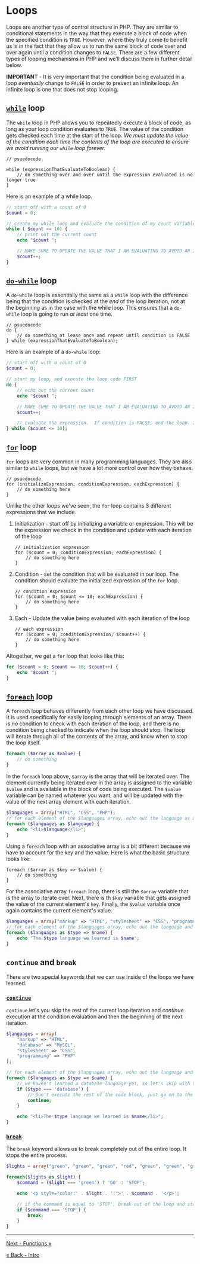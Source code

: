 # Loops
Loops are another type of control structure in PHP. They are similar to conditional statements in the way that they execute a block of code when the specified condition is `TRUE`. However, where they truly come to benefit us is in the fact that they allow us to run the same block of code over and over again until a condition changes to `FALSE`. There are a few different types of looping mechanisms in PHP and we’ll discuss them in further detail below.

**IMPORTANT** - It is very important that the condition being evaluated in a loop *eventually* change to `FALSE` in order to prevent an infinite loop. An infinite loop is one that does not stop looping.

## [`while`](http://php.net/manual/en/control-structures.while.php) loop
The `while` loop in PHP allows you to repeatedly execute a block of code, as long as your loop condition evaluates to `TRUE`.  The value of the condition gets checked each time at the start of the loop.  *We must update the value of the condition each time the contents of the loop are executed to ensure we avoid running our `while` loop forever.*

```
// psuedocode

while (expressionThatEvaluateToBoolean) {
	// do something over and over until the expression evaluated is no longer true
}
```

Here is an example of a while loop.

```php
// start off with a count of 0
$count = 0;

// create my while loop and evaluate the condition of my count variable
while ( $count <= 10) {
	// print out the current count
	echo "$count ";

	// MAKE SURE TO UPDATE THE VALUE THAT I AM EVALUATING TO AVOID AN INFINITE LOOP
	$count++;
}
```

## [`do-while`](http://php.net/manual/en/control-structures.do.while.php) loop
A `do-while` loop is essentially the same as a `while` loop with the difference being that the condition is checked at the *end* of the loop iteration, not at the beginning as in the case with the while loop. This ensures that a `do-while` loop is going to run *at least* one time.

```
// psuedocode
do {
	// do something at lease once and repeat until condition is FALSE
} while (expressionThatEvaluateToBoolean);
```

Here is an example of a `do-while` loop:

```php
// start off with a count of 0
$count = 0;

// start my loop, and execute the loop code FIRST
do {
	// echo out the current count
	echo "$count ";

	// MAKE SURE TO UPDATE THE VALUE THAT I AM EVALUATING TO AVOID AN INFINITE LOOP
	$count++;

	// evaluate the expression.  If condition is FALSE, end the loop. If not FALSE, continue with loop
} while ($count <= 10);
```

## [`for`](http://php.net/manual/en/control-structures.for.php) loop
`for` loops are very common in many programming languages. They are also similar to `while` loops, but we have a lot more control over
how they behave.

```
// psuedocode
for (initializeExpression; conditionExpression; eachExpression) {
	// do something here
}
```

Unlike the other loops we've seen, the `for` loop contains 3 different expressions that we include.

1. Initialization - start off by initializing a variable or expression.  This will be the expression we check in the condition and update with each iteration of the loop
	
	```
	// initialization expression
	for ($count = 0; conditionExpression; eachExpression) {
		// do something here
	}
	```

2. Condition - set the condition that will be evaluated in our loop.  The condition should evaluate the initialized expression of the `for` loop.

	```
	// condition expression
	for ($count = 0; $count <= 10; eachExpression) {
		// do something here
	}
	```

3. Each - Update the value being evaluated with each iteration of the loop

	```
	// each expression
	for ($count = 0; conditionExpression; $count++) {
		// do something here
	}
	```

Altogether, we get a `for` loop that looks like this:

```php
for ($count = 0; $count <= 10; $count++) {
	echo "$count ";
}
```

## [`foreach`](http://php.net/manual/en/control-structures.foreach.php) loop
A `foreach` loop behaves differently from each other loop we have discussed.  It is used specifically for easily looping through elements of an array.  There is *no* condition to check with each iteration of the loop, and there is no condition being checked to indicate when the loop should stop.  The loop will iterate through all of the contents of the array, and know when to stop the loop itself.

```php
foreach ($array as $value) {
	// do something
}
```

In the `foreach` loop above, `$array` is the array that will be iterated over.  The element currently being iterated over in the array is assigned to the variable `$value` and is available in the block of code being executed.  The `$value` variable can be named whatever you want, and will be updated with the value of the next array element with each iteration.

```php
$languages = array("HTML", "CSS", "PHP");
// for each element of the $languages array, echo out the language as a list item
foreach ($languages as $language) {
	echo "<li>$language</li>";
}
```

Using a `foreach` loop with an associative array is a bit different because we have to account for the key and the value. Here is what the basic structure looks like:

```
foreach ($array as $key => $value) {
	// do something
}
```

For the associative array `foreach` loop, there is still the `$array` variable that is the array to iterate over.  Next, there is th `$key` variable that gets assigned the value of the current element's `key`.  Finally, the `$value` variable once again contains the current element's value.

```php
$languages = array("markup" => "HTML", "stylesheet" => "CSS", "programming" => "PHP");
// for each element of the $languages array, echo out the language and language type.
foreach ($languages as $type => $name) {
	echo "The $type language we learned is $name";
}
```

## `continue` and `break`
There are two special keywords that we can use inside of the loops we have learned.

### [`continue`](http://php.net/manual/en/control-structures.continue.php)
`continue` let's you skip the rest of the current loop iteration and *continue* execution at the condition evaluation and then the beginning of the next iteration.

```php
$languages = array(
	"markup" => "HTML",
	"database" => "MySQL",
	"stylesheet" => "CSS",
	"programming" => "PHP"
);

// for each element of the $languages array, echo out the language and language type.
foreach ($languages as $type => $name) {
	// we haven't learned a database language yet, so let's skip with the continue keyword
	if ($type === 'database') {
		// don't execute the rest of the code block, just go on to the next iteration
		continue;
	}

	echo "<li>The $type language we learned is $name</li>";
}
```

### [`break`](http://php.net/manual/en/control-structures.break.php)
The `break` keyword allows us to break completely out of the entire loop. It stops the entire process.


```php
$lights = array("green", "green", "green", "red", "green", "green", "green");

foreach($lights as $light) {
	$command = ($light === 'green') ? 'GO' : 'STOP';

	echo '<p style="color:' . $light . ';">' . $command . '</p>';

	// if the command is equal to 'STOP', break out of the loop and stop iterating
	if ($command === 'STOP') {
		break;
	}
}
```


___

[Next - Functions »](2-Functions.md)

[« Back - Intro](README.md)
